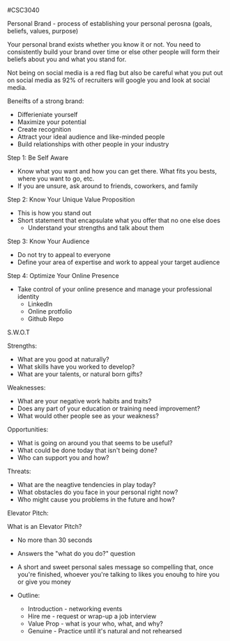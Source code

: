 #CSC3040 

Personal Brand - process of establishing your personal perosna (goals, beliefs, values, purpose)

Your personal brand exists whether you know it or not. You need to consistently build your brand over time or else other people will form their beliefs about you and what you stand for. 

Not being on social media is a red flag but also be careful what you put out on social media as 92% of recruiters will google you and look at social media. 

Beneifts of a strong brand:
- Differieniate yourself 
- Maximize your potential
- Create recognition
- Attract your ideal audience and like-minded people
- Build relationships with other people in your industry

Step 1: Be Self Aware
- Know what you want and how you can get there. What fits you bests, where you want to go, etc.
- If you are unsure, ask around to friends, coworkers, and family

Step 2: Know Your Unique Value Proposition
- This is how you stand out
- Short statement that encapsulate what you offer that no one else does
	- Understand your strengths and talk about them

Step 3: Know Your Audience
- Do not try to appeal to everyone
- Define your area of expertise and work to appeal your target audience

Step 4: Optimize Your Online Presence
- Take control of your online presence and manage your professional identity
	- LinkedIn
	- Online protfolio
	- Github Repo

S.W.O.T

Strengths:
- What are you good at naturally?
- What skills have you worked to develop?
- What are your talents, or natural born gifts?

Weaknesses:
- What are your negative work habits and traits?
- Does any part of your education or training need improvement?
- What would other people see as your weakness?

Opportunities:
- What is going on around you that seems to be useful?
- What could be done today that isn't being done?
- Who can support you and how?

Threats:
- What are the neagtive tendencies in play today?
- What obstacles do you face in your personal right now?
- Who might cause you problems in the future and how?


Elevator Pitch:

What is an Elevator Pitch?
- No more than 30 seconds
- Answers the "what do you do?" question
- A short and sweet personal sales message so compelling that, once you're finished, whoever you're talking to likes you enouhg to hire you or give you money

- Outline:
	- Introduction - networking events
	- Hire me - request or wrap-up a job interview
	- Value Prop - what is your who, what, and why?
	- Genuine - Practice until it's natural and not rehearsed